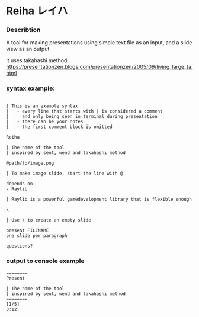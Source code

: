 # Reiha レイハ

### Describtion

A tool for making presentations using simple text file as an input, and a slide view as an output

it uses takahashi method.
https://presentationzen.blogs.com/presentationzen/2005/09/living_large_ta.html

### syntax example:

```

| This is an example syntax
|   - every line that starts with | is considered a comment
|     and only being seen in terminal during presentation
|   - there can be your notes
|   - the first comment block is omitted

Reiha

| The name of the tool
| inspired by sent, wend and takahashi method

@path/to/image.png

| To make image slide, start the line with @

depends on
- Raylib

| Raylib is a powerful gamedevelopment library that is flexible enough

\

| Use \ to create an empty slide

present FILENAME
one slide per paragraph

questions?
```

### output to console example

```
========
Present

| The name of the tool
| inspired by sent, wend and takahashi method
========
[1/5]
3:12
``` 